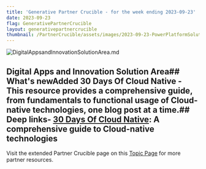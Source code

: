 ```yaml
---
title: 'Generative Partner Crucible - for the week ending 2023-09-23'
date: 2023-09-23
flag: GenerativePartnerCrucible
layout: generativepartnercrucible
thumbnail: /PartnerCrucible/assets/images/2023-09-23-PowerPlatformSolutionArea.md-image.png
---
```

![ DigitalAppsandInnovationSolutionArea.md ]( /PartnerCrucible/assets/images/2023-09-23-DigitalAppsandInnovationSolutionArea.md-image.png )
## Digital Apps and Innovation Solution Area## What's newAdded 30 Days Of Cloud Native - This resource provides a comprehensive guide, from fundamentals to functional usage of Cloud-native technologies, one blog post at a time.## Deep links- [30 Days Of Cloud Native](https://azure.github.io/Cloud-Native/cnny-2023): A comprehensive guide to Cloud-native technologies

Visit the extended Partner Crucible page on this [Topic Page](https://lagimik.github.io/PartnerCrucible/DigitalAppsandInnovationSolutionArea) for more partner resources.

